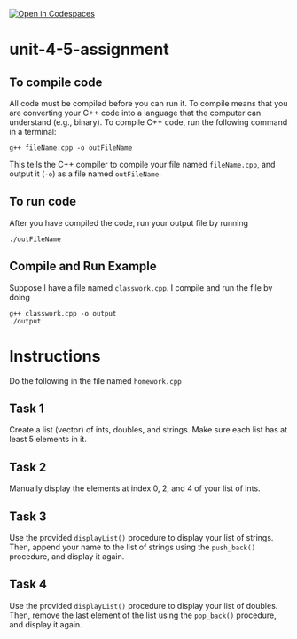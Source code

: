 [![Open in Codespaces](https://classroom.github.com/assets/launch-codespace-2972f46106e565e64193e422d61a12cf1da4916b45550586e14ef0a7c637dd04.svg)](https://classroom.github.com/open-in-codespaces?assignment_repo_id=17650464)
# unit-4-5-assignment

## To compile code
All code must be compiled before you can run it.  To compile means that you are converting your C++ code into a language that the computer can understand (e.g., binary).  To compile C++ code, run the following command in a terminal:
```
g++ fileName.cpp -o outFileName
```
This tells the C++ compiler to compile your file named `fileName.cpp`, and output it (`-o`) as a file named `outFileName`.

## To run code
After you have compiled the code, run your output file by running
```
./outFileName
```

## Compile and Run Example
Suppose I have a file named `classwork.cpp`.  I compile and run the file by doing
```
g++ classwork.cpp -o output
./output
```

# Instructions
Do the following in the file named `homework.cpp`

## Task 1
Create a list (vector) of ints, doubles, and strings.  Make sure each list has at least 5 elements in it.

## Task 2
Manually display the elements at index 0, 2, and 4 of your list of ints.

## Task 3
Use the provided `displayList()` procedure to display your list of strings.  Then, append your name to the list of strings using the `push_back()` procedure, and display it again.

## Task 4
Use the provided `displayList()` procedure to display your list of doubles.  Then, remove the last element of the list using the `pop_back()` procedure, and display it again.
